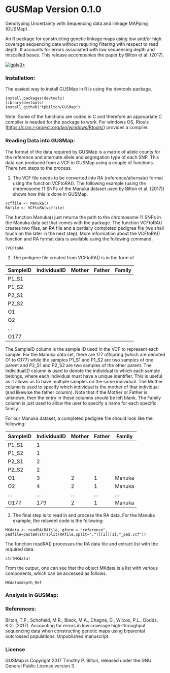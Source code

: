 # GUSMap Version 0.1.0

Genotyping Uncertainty with Sequencing data and linkage MAPping (GUSMap).

An R package for constructing genetic linkage maps using low and/or high coverage sequencing data without requiring filtering with respect to read depth. It accounts for errors associated with low sequencing depth and miscalled bases. This release accompanies the paper by Bilton et al. (2017).

[![gplv3+](https://img.shields.io/badge/license-GPLv3-blue.svg)](https://www.gnu.org/licenses/gpl.html)

### Installation:

The easiest way to install GUSMap in R is using the devtools package.

```
install.packages(devtools)
library(devtools)
install_github("tpbilton/GUSMap")
```

Note: Some of the functions are coded in C and therefore an appropriate C compiler is needed for the package to work. For windows OS, Rtools (https://cran.r-project.org/bin/windows/Rtools/) provides a compiler. 

### Reading Data into GUSMap:

The format of the data required by GUSMap is a matrix of allele counts for the reference and alternate allele and segregation type of each SNP. This data can
produced from a VCF in GUSMap using a couple of functions. There two steps to the process.

1. The VCF file needs to be converted into RA (reference/alternate) format using the function VCFtoRA(). The following example (using the chromosome 11 SNPs of the Manuka dataset used
by Bilton et al. (2017)) shows how this is done in GUSMap.
```
vcffile <- Manuka()
RAfile <- VCFtoRA(vcffile)
```
The function Manuka() just returns the path to the chromosome 11 SNPs in the Manuka data set that comes with the package.
The function VCFtoRA() creates two files, an RA file and a partially completed pedigree file (we shall touch on the later in the next step). More information about the VCFtoRA() function and 
RA format data is available using the following command.
```
?VCFtoRA
```

2. The pedigree file created from VCFtoRA() is in the form of

|SampleID |IndividualID | Mother | Father | Family |
| ------- | ----------- | ------ | ------ | ------ |
|P1_S1    |             |        |        |        |
|P1_S2    |             |        |        |        |
|P2_S1    |             |        |        |        |
|P2_S2    |             |        |        |        | 
|O1       |             |        |        |        |
|O2       |             |        |        |        |
| ...     |             |        |        |        |
|O177     |             |        |        |        |

The SampleID column is the sample ID used in the VCF to represent each sample. For the Manuka data set, there are 177 offspring (which are denoted O1 to O177) 
while the samples P1_S1 and P1_S2 are two samples of one parent and P2_S1 and P2_S2 are two samples of the other parent. The IndividualID column is used to 
denote the individual to which each sample belongs, where each individual must have a unique identifier. This is useful as it allows us to have multiple samples 
on the same individual. The Mother column is used to specify which individual is the mother of that individual (and likewise the father column). Note that if the 
Mother or Father is unknown, then the entry in these columns should be left blank. The Family column is just used to allow the user to specify a name for each specific family.

For our Manuka dataset, a completed pedigree file should look like the following:

|SampleID | IndividualID | Mother | Father | Family |
| ------- | ------------ | ------ | ------ | ------ |
|P1_S1	  |  1           |        |        |        |
|P1_S2    |  1           |        |        |        |
|P2_S1    |  2           |        |        |        | 
|P2_S2    |  2           |        |        |        |
|O1       |  3           | 2      | 1      | Manuka | 
|O2       |  4           | 2      | 1      | Manuka | 
| ...     | ...          | ...    | ...    | ...    |
|O177     | 179          | 2      | 1      | Manuka | 

3. The final step is to read in and process the RA data. For the Manuka example, the relavent code is the following:
```
MKdata <- readRA(RAfile, gform = "reference", pedfile=paste0(strsplit(RAfile,split=".")[[1]][1],"_ped.vcf"))
```
The function readRA() processes the RA data file and extract list with the required data.
```
str(MKdata)
```
From the output, one can see that the object MKdata is a list with various components, which can be accessed as follows.
```
MKdata$depth_Ref
```

### Analysis in GUSMap:

### References:

Bilton, T.P., Schofield, M.R., Black, M.A., Chagn&#233;, D., Wilcox, P.L., Dodds, K.G. (2017). Accounting for errors in low coverage high-throughput sequencing data when constructing genetic maps using biparental outcrossed populations. Unpublished manuscript.

### License

GUSMap is Copyright 2017 Timothy P. Bilton, released under the GNU General Public License version 3.


